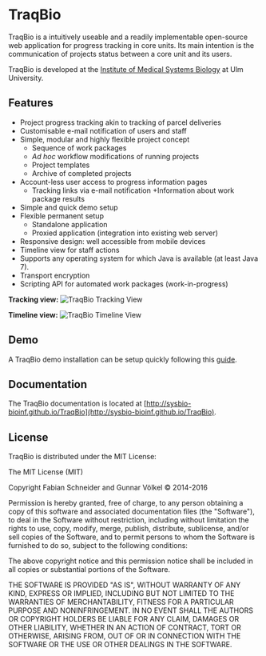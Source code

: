 # TraqBio


TraqBio is a intuitively useable and a readily implementable open-source web application for progress
tracking in core units.
Its main intention is the communication of projects status between a core unit and its users.

TraqBio is developed at the [Institute of Medical Systems Biology](http://sysbio.uni-ulm.de/) at Ulm University.

## Features

* Project progress tracking akin to tracking of parcel deliveries
* Customisable e-mail notification of users and staff
* Simple, modular and highly flexible project concept
  + Sequence of work packages
  + *Ad hoc* workflow modifications of running projects
  + Project templates
  + Archive of completed projects
* Account-less user access to progress information pages
  + Tracking links via e-mail notification
  +Information about work package results
* Simple and quick demo setup
* Flexible permanent setup
  + Standalone application
  + Proxied application (integration into existing web server)
* Responsive design: well accessible from mobile devices
* Timeline view for staff actions
* Supports any operating system for which Java is available (at least Java 7).
* Transport encryption
* Scripting API for automated work packages (work-in-progress)

**Tracking view:**
![TraqBio Tracking View](http://sysbio-bioinf.github.io/TraqBio/images/Tracking-View.png)

**Timeline view:**
![TraqBio Timeline View](http://sysbio-bioinf.github.io/TraqBio/images/Timeline.png)

## Demo

A TraqBio demo installation can be setup quickly following this [guide](http://sysbio-bioinf.github.io/TraqBio/pages/demo).

## Documentation

The TraqBio documentation is located at [http://sysbio-bioinf.github.io/TraqBio](http://sysbio-bioinf.github.io/TraqBio).


## License

TraqBio is distributed under the MIT License:

The MIT License (MIT)

Copyright Fabian Schneider and Gunnar Völkel © 2014-2016

Permission is hereby granted, free of charge, to any person obtaining a copy
of this software and associated documentation files (the "Software"), to deal
in the Software without restriction, including without limitation the rights
to use, copy, modify, merge, publish, distribute, sublicense, and/or sell
copies of the Software, and to permit persons to whom the Software is
furnished to do so, subject to the following conditions:

The above copyright notice and this permission notice shall be included in
all copies or substantial portions of the Software.

THE SOFTWARE IS PROVIDED "AS IS", WITHOUT WARRANTY OF ANY KIND, EXPRESS OR
IMPLIED, INCLUDING BUT NOT LIMITED TO THE WARRANTIES OF MERCHANTABILITY,
FITNESS FOR A PARTICULAR PURPOSE AND NONINFRINGEMENT. IN NO EVENT SHALL THE
AUTHORS OR COPYRIGHT HOLDERS BE LIABLE FOR ANY CLAIM, DAMAGES OR OTHER
LIABILITY, WHETHER IN AN ACTION OF CONTRACT, TORT OR OTHERWISE, ARISING FROM,
OUT OF OR IN CONNECTION WITH THE SOFTWARE OR THE USE OR OTHER DEALINGS IN
THE SOFTWARE.
